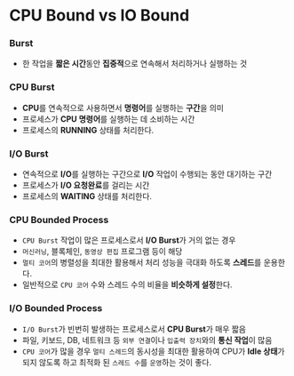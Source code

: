 # CPU Bound vs IO Bound

### Burst

- 한 작업을 **짧은 시간**동안 **집중적**으로 연속해서 처리하거나 실행하는 것

### CPU Burst

- **CPU**를 연속적으로 사용하면서 **명령어**를 실행하는 **구간**을 의미
- 프로세스가 **CPU 명령어**를 실행하는 데 소비하는 시간
- 프로세스의 **RUNNING** 상태를 처리한다.

### I/O Burst

- 연속적으로 **I/O**를 실행하는 구간으로 **I/O** 작업이 수행되는 동안 대기하는 구간
- 프로세스가 **I/O 요청완료**를 걸리는 시간
- 프로세스의 **WAITING** 상태를 처리한다.

### CPU Bounded Process

- `CPU Burst` 작업이 많은 프로세스로서 **I/O Burst**가 거의 없는 경우
- `머신러닝`, 블록체인, `동영상 편집` 프로그램 등이 해당
- `멀티 코어`의 병렬성을 최대한 활용해서 처리 성능을 극대화 하도록 **스레드**를 운용한다.
- 일반적으로 `CPU 코어` 수와 스레드 수의 비율을 **비슷하게 설정**한다.

### I/O Bounded Process

- `I/O Burst`가 빈번히 발생하는 프로세스로서 **CPU Burst**가 매우 짧음
- 파일, 키보드, DB, 네트워크 등 `외부 연결`이나 `입출력 장치`와의 **통신 작업**이 많음
- `CPU 코어`가 많을 경우 `멀티 스레드`의 동시성을 최대한 활용하여 CPU가 **Idle 상태**가 되지 않도록 하고 최적화 된 `스레드 수`를 `운영`하는 것이 좋다.
